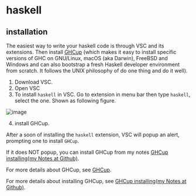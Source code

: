 # haskell
## installation
The easiest way to write your haskell code is through VSC and its extensions. Then install [GHCup](https://www.haskell.org/ghcup/) (which  makes it easy to install specific versions of GHC on GNU/Linux, macOS (aka Darwin), FreeBSD and Windows and can also bootstrap a fresh Haskell developer environment from scratch. It follows the UNIX philosophy of do one thing and do it well).

1. Download VSC.
2. Open VSC
3. To install `haskell` in VSC. Go to extension in menu bar then type `haskell`, select the one. Shown as following figure.

![image](https://github.com/user-attachments/assets/60491a8c-1839-4f43-87c9-0978b3cce12c)

4. install GHCup.
   
After a soon of installing the `haskell` extension, VSC will popup an alert, prompting one to install `GHCup`. 

If it does NOT popup, you can install GHCup from my notes [GHCup installing(my Notes at Github)](https://github.com/40843245/GHCup/blob/main/quickstart%20guide.md#installation).

For more details about GHCup, see [GHCup](https://github.com/40843245/GHCup).

For more details about installing GHCup, see [GHCup installing(my Notes at Github)](https://github.com/40843245/GHCup/blob/main/quickstart%20guide.md#installation).

